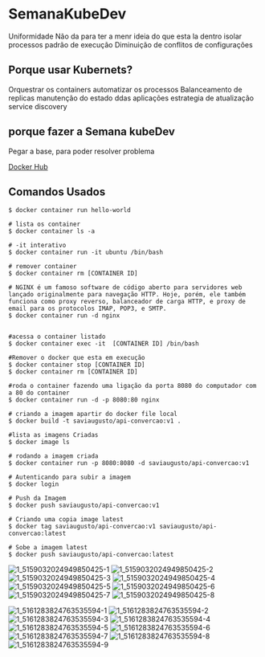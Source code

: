 # SemanaKubeDev

Uniformidade
Não da para ter a menr ideia do que esta la dentro
isolar processos
padrão de execução
Diminuição de conflitos de configurações 

## Porque usar Kubernets?

Orquestrar os containers
automatizar os processos
Balanceamento de replicas
manutenção do estado ddas aplicações
estrategia de atualização
service discovery

## porque fazer a Semana kubeDev

Pegar a base, para poder resolver problema



[Docker Hub](https://hub.docker.com)


## Comandos Usados

```
$ docker container run hello-world

# lista os container 
$ docker container ls -a

# -it interativo
$ docker container run -it ubuntu /bin/bash

# remover container 
$ docker container rm [CONTAINER ID]

# NGINX é um famoso software de código aberto para servidores web lançado originalmente para navegação HTTP. Hoje, porém, ele também funciona como proxy reverso, balanceador de carga HTTP, e proxy de email para os protocolos IMAP, POP3, e SMTP.
$ docker container run -d nginx


#acessa o container listado
$ docker container exec -it  [CONTAINER ID] /bin/bash

#Remover o docker que esta em execução
$ docker container stop [CONTAINER ID]
$ docker container rm [CONTAINER ID]

#roda o container fazendo uma ligação da porta 8080 do computador com a 80 do container
$ docker container run -d -p 8080:80 nginx

# criando a imagem apartir do docker file local
$ docker build -t saviaugusto/api-convercao:v1 . 

#lista as imagens Criadas
$ docker image ls

# rodando a imagem criada
$ docker container run -p 8080:8080 -d saviaugusto/api-convercao:v1

# Autenticando para subir a imagem 
$ docker login

# Push da Imagem
$ docker push saviaugusto/api-convercao:v1

# Criando uma copia image latest
$ docker tag saviaugusto/api-convercao:v1 saviaugusto/api-convercao:latest

# Sobe a imagem latest
$ docker push saviaugusto/api-convercao:latest

```
![1_5159032024949850425-1](https://user-images.githubusercontent.com/32443720/94684872-0a709b00-02ff-11eb-9781-94d5c9f6aeda.png)
![1_5159032024949850425-2](https://user-images.githubusercontent.com/32443720/94684874-0b093180-02ff-11eb-8101-02bfe4f175a9.png)
![1_5159032024949850425-3](https://user-images.githubusercontent.com/32443720/94684877-0ba1c800-02ff-11eb-8cac-90011737bf58.png)
![1_5159032024949850425-4](https://user-images.githubusercontent.com/32443720/94684879-0ba1c800-02ff-11eb-8fb6-723067cc9de9.png)
![1_5159032024949850425-5](https://user-images.githubusercontent.com/32443720/94684881-0c3a5e80-02ff-11eb-8ab1-5ffdc1a1c7b8.png)
![1_5159032024949850425-6](https://user-images.githubusercontent.com/32443720/94684884-0cd2f500-02ff-11eb-9994-070a03db63e5.png)
![1_5159032024949850425-7](https://user-images.githubusercontent.com/32443720/94684891-0e042200-02ff-11eb-855b-33f2012c4b69.png)
![1_5159032024949850425-8](https://user-images.githubusercontent.com/32443720/94684867-08a6d780-02ff-11eb-953c-cc8e8eded222.png)

![1_5161283824763535594-1](https://user-images.githubusercontent.com/32443720/94685411-c7fb8e00-02ff-11eb-88e9-4eabe9f6e62f.png)
![1_5161283824763535594-2](https://user-images.githubusercontent.com/32443720/94685424-c9c55180-02ff-11eb-8c9a-7ee2ce78f045.png)
![1_5161283824763535594-3](https://user-images.githubusercontent.com/32443720/94685425-c9c55180-02ff-11eb-809b-ff11ff6d186a.png)
![1_5161283824763535594-4](https://user-images.githubusercontent.com/32443720/94685428-ca5de800-02ff-11eb-9444-8fffd688bd80.png)
![1_5161283824763535594-5](https://user-images.githubusercontent.com/32443720/94685429-caf67e80-02ff-11eb-89d8-7fb69b39f35e.png)
![1_5161283824763535594-6](https://user-images.githubusercontent.com/32443720/94685431-caf67e80-02ff-11eb-8326-db32d2fce6eb.png)
![1_5161283824763535594-7](https://user-images.githubusercontent.com/32443720/94685432-cb8f1500-02ff-11eb-8cec-bd69873b61c1.png)
![1_5161283824763535594-8](https://user-images.githubusercontent.com/32443720/94685435-cc27ab80-02ff-11eb-94d7-38cf99d6e9af.png)
![1_5161283824763535594-9](https://user-images.githubusercontent.com/32443720/94685436-cc27ab80-02ff-11eb-9c9f-9d8f47eb8699.png)
